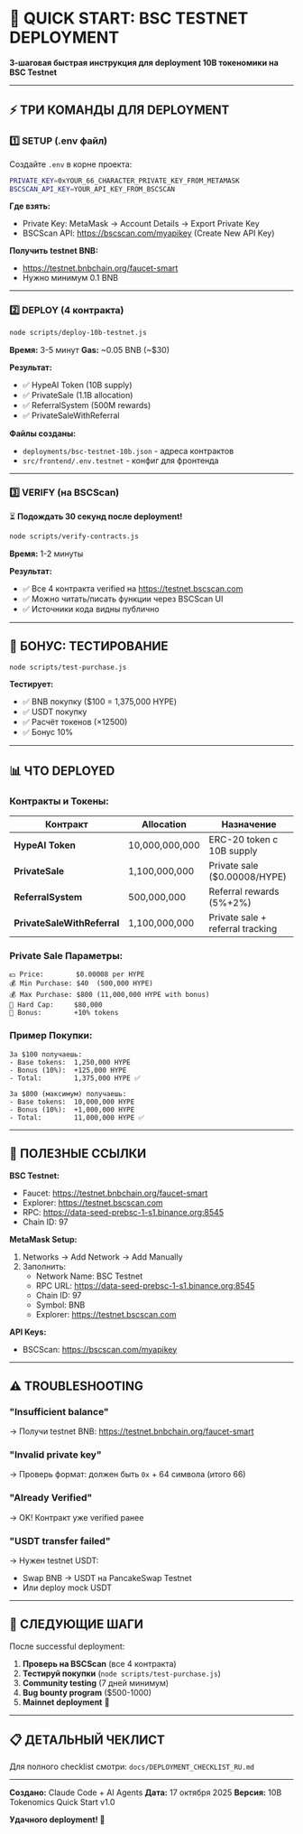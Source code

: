 # 🚀 QUICK START: BSC TESTNET DEPLOYMENT

**3-шаговая быстрая инструкция для deployment 10B токеномики на BSC Testnet**

---

## ⚡ ТРИ КОМАНДЫ ДЛЯ DEPLOYMENT

### 1️⃣ SETUP (.env файл)

Создайте `.env` в корне проекта:

```bash
PRIVATE_KEY=0xYOUR_66_CHARACTER_PRIVATE_KEY_FROM_METAMASK
BSCSCAN_API_KEY=YOUR_API_KEY_FROM_BSCSCAN
```

**Где взять:**
- Private Key: MetaMask → Account Details → Export Private Key
- BSCScan API: https://bscscan.com/myapikey (Create New API Key)

**Получить testnet BNB:**
- https://testnet.bnbchain.org/faucet-smart
- Нужно минимум 0.1 BNB

---

### 2️⃣ DEPLOY (4 контракта)

```bash
node scripts/deploy-10b-testnet.js
```

**Время:** 3-5 минут
**Gas:** ~0.05 BNB (~$30)

**Результат:**
- ✅ HypeAI Token (10B supply)
- ✅ PrivateSale (1.1B allocation)
- ✅ ReferralSystem (500M rewards)
- ✅ PrivateSaleWithReferral

**Файлы созданы:**
- `deployments/bsc-testnet-10b.json` - адреса контрактов
- `src/frontend/.env.testnet` - конфиг для фронтенда

---

### 3️⃣ VERIFY (на BSCScan)

⏳ **Подождать 30 секунд после deployment!**

```bash
node scripts/verify-contracts.js
```

**Время:** 1-2 минуты

**Результат:**
- ✅ Все 4 контракта verified на https://testnet.bscscan.com
- ✅ Можно читать/писать функции через BSCScan UI
- ✅ Источники кода видны публично

---

## 🧪 БОНУС: ТЕСТИРОВАНИЕ

```bash
node scripts/test-purchase.js
```

**Тестирует:**
- ✅ BNB покупку ($100 = 1,375,000 HYPE)
- ✅ USDT покупку
- ✅ Расчёт токенов (×12500)
- ✅ Бонус 10%

---

## 📊 ЧТО DEPLOYED

### Контракты и Токены:

| Контракт | Allocation | Назначение |
|----------|-----------|------------|
| **HypeAI Token** | 10,000,000,000 | ERC-20 token с 10B supply |
| **PrivateSale** | 1,100,000,000 | Private sale ($0.00008/HYPE) |
| **ReferralSystem** | 500,000,000 | Referral rewards (5%+2%) |
| **PrivateSaleWithReferral** | 1,100,000,000 | Private sale + referral tracking |

### Private Sale Параметры:

```
💵 Price:        $0.00008 per HYPE
💰 Min Purchase: $40  (500,000 HYPE)
💰 Max Purchase: $800 (11,000,000 HYPE with bonus)
🎯 Hard Cap:     $80,000
🎁 Bonus:        +10% tokens
```

### Пример Покупки:

```
За $100 получаешь:
- Base tokens:  1,250,000 HYPE
- Bonus (10%):  +125,000 HYPE
- Total:        1,375,000 HYPE ✅

За $800 (максимум) получаешь:
- Base tokens:  10,000,000 HYPE
- Bonus (10%):  +1,000,000 HYPE
- Total:        11,000,000 HYPE ✅
```

---

## 🔗 ПОЛЕЗНЫЕ ССЫЛКИ

**BSC Testnet:**
- Faucet: https://testnet.bnbchain.org/faucet-smart
- Explorer: https://testnet.bscscan.com
- RPC: https://data-seed-prebsc-1-s1.binance.org:8545
- Chain ID: 97

**MetaMask Setup:**
1. Networks → Add Network → Add Manually
2. Заполнить:
   - Network Name: BSC Testnet
   - RPC URL: https://data-seed-prebsc-1-s1.binance.org:8545
   - Chain ID: 97
   - Symbol: BNB
   - Explorer: https://testnet.bscscan.com

**API Keys:**
- BSCScan: https://bscscan.com/myapikey

---

## ⚠️ TROUBLESHOOTING

### "Insufficient balance"
→ Получи testnet BNB: https://testnet.bnbchain.org/faucet-smart

### "Invalid private key"
→ Проверь формат: должен быть `0x` + 64 символа (итого 66)

### "Already Verified"
→ OK! Контракт уже verified ранее

### "USDT transfer failed"
→ Нужен testnet USDT:
- Swap BNB → USDT на PancakeSwap Testnet
- Или deploy mock USDT

---

## 📝 СЛЕДУЮЩИЕ ШАГИ

После successful deployment:

1. **Проверь на BSCScan** (все 4 контракта)
2. **Тестируй покупки** (`node scripts/test-purchase.js`)
3. **Community testing** (7 дней минимум)
4. **Bug bounty program** ($500-1000)
5. **Mainnet deployment** 🚀

---

## 📋 ДЕТАЛЬНЫЙ ЧЕКЛИСТ

Для полного checklist смотри: `docs/DEPLOYMENT_CHECKLIST_RU.md`

---

**Создано:** Claude Code + AI Agents
**Дата:** 17 октября 2025
**Версия:** 10B Tokenomics Quick Start v1.0

**Удачного deployment! 🎉**
